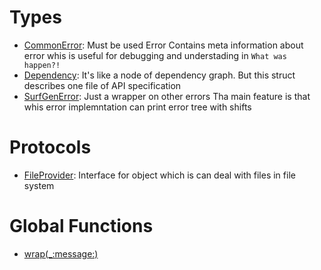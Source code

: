 # Types

  - [CommonError](./Docs/CommonError.md):
    Must be used Error
    Contains meta information about error
    whis is useful for debugging and understading in `What was happen?!`
  - [Dependency](./Docs/Dependency.md):
    It's like a node of dependency graph.
    But this struct describes one file of API specification
  - [SurfGenError](./Docs/SurfGenError.md):
    Just a wrapper on other errors
    Tha main feature is that whis error implemntation can print error tree with shifts

# Protocols

  - [FileProvider](./Docs/FileProvider.md):
    Interface for object which is can deal with files in file system

# Global Functions

  - [wrap(\_:​message:​)](./Docs/wrap\(_:message:\))
